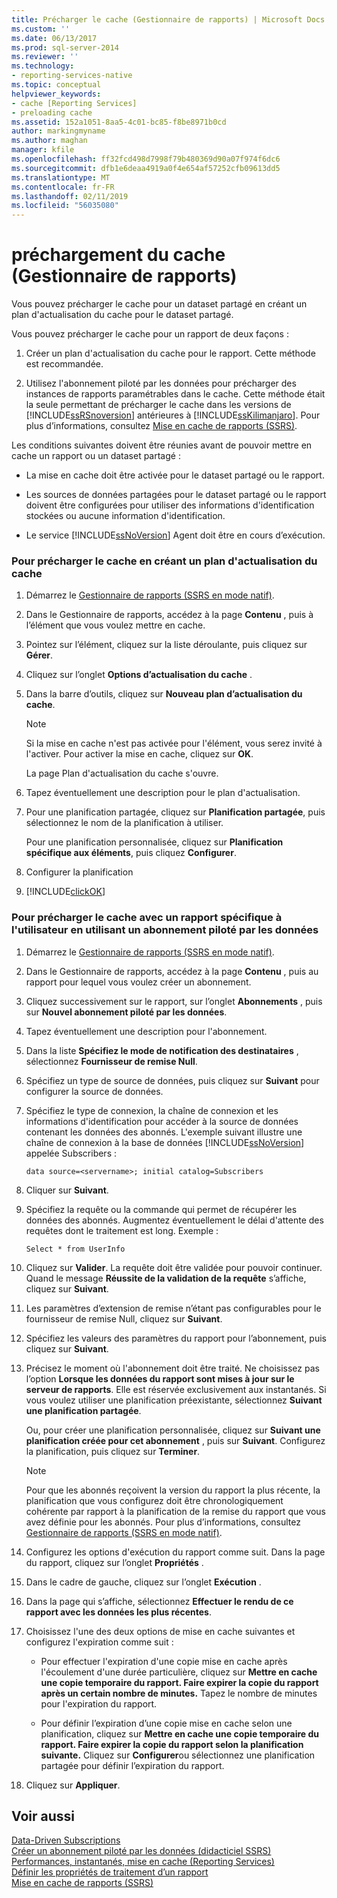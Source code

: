 ```yaml
---
title: Précharger le cache (Gestionnaire de rapports) | Microsoft Docs
ms.custom: ''
ms.date: 06/13/2017
ms.prod: sql-server-2014
ms.reviewer: ''
ms.technology:
- reporting-services-native
ms.topic: conceptual
helpviewer_keywords:
- cache [Reporting Services]
- preloading cache
ms.assetid: 152a1051-8aa5-4c01-bc85-f8be8971b0cd
author: markingmyname
ms.author: maghan
manager: kfile
ms.openlocfilehash: ff32fcd498d7998f79b480369d90a07f974f6dc6
ms.sourcegitcommit: dfb1e6deaa4919a0f4e654af57252cfb09613dd5
ms.translationtype: MT
ms.contentlocale: fr-FR
ms.lasthandoff: 02/11/2019
ms.locfileid: "56035080"
---
```

# <a name="preload-the-cache-report-manager"></a>préchargement du cache (Gestionnaire de rapports)
  Vous pouvez précharger le cache pour un dataset partagé en créant un plan d'actualisation du cache pour le dataset partagé.  
  
 Vous pouvez précharger le cache pour un rapport de deux façons :  
  
1.  Créer un plan d'actualisation du cache pour le rapport. Cette méthode est recommandée.  
  
2.  Utilisez l'abonnement piloté par les données pour précharger des instances de rapports paramétrables dans le cache. Cette méthode était la seule permettant de précharger le cache dans les versions de [!INCLUDE[ssRSnoversion](../../includes/ssrsnoversion-md.md)] antérieures à [!INCLUDE[ssKilimanjaro](../../includes/sskilimanjaro-md.md)]. Pour plus d’informations, consultez [Mise en cache de rapports &#40;SSRS&#41;](caching-reports-ssrs.md).  
  
 Les conditions suivantes doivent être réunies avant de pouvoir mettre en cache un rapport ou un dataset partagé :  
  
-   La mise en cache doit être activée pour le dataset partagé ou le rapport.  
  
-   Les sources de données partagées pour le dataset partagé ou le rapport doivent être configurées pour utiliser des informations d'identification stockées ou aucune information d'identification.  
  
-   Le service [!INCLUDE[ssNoVersion](../../includes/ssnoversion-md.md)] Agent doit être en cours d’exécution.  
  
### <a name="to-preload-the-cache-by-creating-a-cache-refresh-plan"></a>Pour précharger le cache en créant un plan d'actualisation du cache  
  
1.  Démarrez le [Gestionnaire de rapports &#40;SSRS en mode natif&#41;](../report-manager-ssrs-native-mode.md).  
  
2.  Dans le Gestionnaire de rapports, accédez à la page **Contenu** , puis à l’élément que vous voulez mettre en cache.  
  
3.  Pointez sur l’élément, cliquez sur la liste déroulante, puis cliquez sur **Gérer**.  
  
4.  Cliquez sur l’onglet **Options d’actualisation du cache** .  
  
5.  Dans la barre d’outils, cliquez sur **Nouveau plan d’actualisation du cache**.  
  
    > [!NOTE]  
    >  Si la mise en cache n'est pas activée pour l'élément, vous serez invité à l'activer. Pour activer la mise en cache, cliquez sur **OK**.  
  
     La page Plan d'actualisation du cache s'ouvre.  
  
6.  Tapez éventuellement une description pour le plan d'actualisation.  
  
7.  Pour une planification partagée, cliquez sur **Planification partagée**, puis sélectionnez le nom de la planification à utiliser.  
  
     Pour une planification personnalisée, cliquez sur **Planification spécifique aux éléments**, puis cliquez **Configurer**.  
  
8.  Configurer la planification  
  
9. [!INCLUDE[clickOK](../../includes/clickok-md.md)]  
  
### <a name="to-preload-the-cache-with-a-user-specific-report-by-using-a-data-driven-subscription"></a>Pour précharger le cache avec un rapport spécifique à l'utilisateur en utilisant un abonnement piloté par les données  
  
1.  Démarrez le [Gestionnaire de rapports &#40;SSRS en mode natif&#41;](../report-manager-ssrs-native-mode.md).  
  
2.  Dans le Gestionnaire de rapports, accédez à la page **Contenu** , puis au rapport pour lequel vous voulez créer un abonnement.  
  
3.  Cliquez successivement sur le rapport, sur l’onglet **Abonnements** , puis sur **Nouvel abonnement piloté par les données**.  
  
4.  Tapez éventuellement une description pour l'abonnement.  
  
5.  Dans la liste **Spécifiez le mode de notification des destinataires** , sélectionnez **Fournisseur de remise Null**.  
  
6.  Spécifiez un type de source de données, puis cliquez sur **Suivant** pour configurer la source de données.  
  
7.  Spécifiez le type de connexion, la chaîne de connexion et les informations d'identification pour accéder à la source de données contenant les données des abonnés. L'exemple suivant illustre une chaîne de connexion à la base de données [!INCLUDE[ssNoVersion](../../includes/ssnoversion-md.md)] appelée Subscribers :  
  
    ```  
    data source=<servername>; initial catalog=Subscribers  
    ```  
  
8.  Cliquer sur **Suivant**.  
  
9. Spécifiez la requête ou la commande qui permet de récupérer les données des abonnés. Augmentez éventuellement le délai d'attente des requêtes dont le traitement est long. Exemple :  
  
    ```  
    Select * from UserInfo  
    ```  
  
10. Cliquez sur **Valider**. La requête doit être validée pour pouvoir continuer. Quand le message **Réussite de la validation de la requête** s’affiche, cliquez sur **Suivant**.  
  
11. Les paramètres d’extension de remise n’étant pas configurables pour le fournisseur de remise Null, cliquez sur **Suivant**.  
  
12. Spécifiez les valeurs des paramètres du rapport pour l’abonnement, puis cliquez sur **Suivant**.  
  
13. Précisez le moment où l'abonnement doit être traité. Ne choisissez pas l’option **Lorsque les données du rapport sont mises à jour sur le serveur de rapports**. Elle est réservée exclusivement aux instantanés. Si vous voulez utiliser une planification préexistante, sélectionnez **Suivant une planification partagée**.  
  
     Ou, pour créer une planification personnalisée, cliquez sur **Suivant une planification créée pour cet abonnement** , puis sur **Suivant**. Configurez la planification, puis cliquez sur **Terminer**.  
  
    > [!NOTE]  
    >  Pour que les abonnés reçoivent la version du rapport la plus récente, la planification que vous configurez doit être chronologiquement cohérente par rapport à la planification de la remise du rapport que vous avez définie pour les abonnés. Pour plus d’informations, consultez [Gestionnaire de rapports &#40;SSRS en mode natif&#41;](../report-manager-ssrs-native-mode.md).  
  
14. Configurez les options d'exécution du rapport comme suit. Dans la page du rapport, cliquez sur l’onglet **Propriétés** .  
  
15. Dans le cadre de gauche, cliquez sur l’onglet **Exécution** .  
  
16. Dans la page qui s’affiche, sélectionnez **Effectuer le rendu de ce rapport avec les données les plus récentes**.  
  
17. Choisissez l'une des deux options de mise en cache suivantes et configurez l'expiration comme suit :  
  
    -   Pour effectuer l'expiration d'une copie mise en cache après l'écoulement d'une durée particulière, cliquez sur **Mettre en cache une copie temporaire du rapport. Faire expirer la copie du rapport après un certain nombre de minutes.** Tapez le nombre de minutes pour l'expiration du rapport.  
  
    -   Pour définir l’expiration d’une copie mise en cache selon une planification, cliquez sur **Mettre en cache une copie temporaire du rapport. Faire expirer la copie du rapport selon la planification suivante.** Cliquez sur **Configurer**ou sélectionnez une planification partagée pour définir l’expiration du rapport.  
  
18. Cliquez sur **Appliquer**.  
  
## <a name="see-also"></a>Voir aussi  
 [Data-Driven Subscriptions](../subscriptions/data-driven-subscriptions.md)   
 [Créer un abonnement piloté par les données &#40;didacticiel SSRS&#41;](../create-a-data-driven-subscription-ssrs-tutorial.md)   
 [Performances, instantanés, mise en cache &#40;Reporting Services&#41;](performance-snapshots-caching-reporting-services.md)   
 [Définir les propriétés de traitement d’un rapport](set-report-processing-properties.md)   
 [Mise en cache de rapports &#40;SSRS&#41;](caching-reports-ssrs.md)  
  
  
